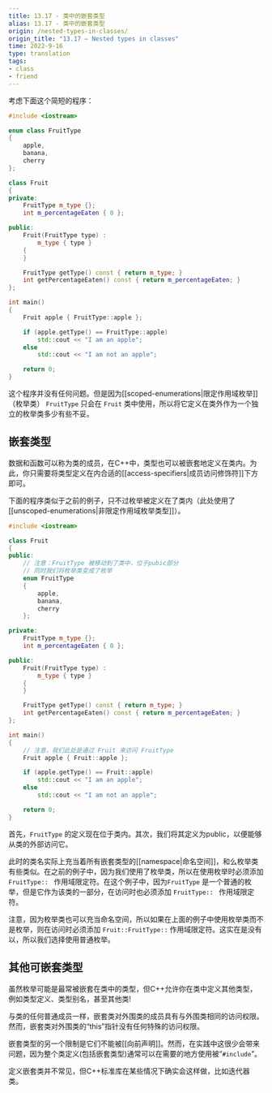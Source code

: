 ```yaml
---
title: 13.17 - 类中的嵌套类型
alias: 13.17 - 类中的嵌套类型
origin: /nested-types-in-classes/
origin_title: "13.17 — Nested types in classes"
time: 2022-9-16
type: translation
tags:
- class
- friend
---
```



考虑下面这个简短的程序：

```cpp
#include <iostream>

enum class FruitType
{
	apple,
	banana,
	cherry
};

class Fruit
{
private:
	FruitType m_type {};
	int m_percentageEaten { 0 };

public:
	Fruit(FruitType type) :
		m_type { type }
	{
	}

	FruitType getType() const { return m_type; }
	int getPercentageEaten() const { return m_percentageEaten; }
};

int main()
{
	Fruit apple { FruitType::apple };

	if (apple.getType() == FruitType::apple)
		std::cout << "I am an apple";
	else
		std::cout << "I am not an apple";

	return 0;
}
```


这个程序并没有任何问题。但是因为[[scoped-enumerations|限定作用域枚举]]（枚举类） `FruitType` 只会在 `Fruit` 类中使用，所以将它定义在类外作为一个独立的枚举类多少有些不妥。


## 嵌套类型

数据和函数可以称为类的成员，在C++中，类型也可以被嵌套地定义在类内。为此，你只需要将类型定义在内合适的[[access-specifiers|成员访问修饰符]]下方即可。

下面的程序类似于之前的例子，只不过枚举被定义在了类内（此处使用了[[unscoped-enumerations|非限定作用域枚举类型]]）。

```cpp
#include <iostream>

class Fruit
{
public:
	// 注意：FruitType 被移动到了类中，位于pubic部分
	// 同时我们将枚举类变成了枚举
	enum FruitType
	{
		apple,
		banana,
		cherry
	};

private:
	FruitType m_type {};
	int m_percentageEaten { 0 };

public:
	Fruit(FruitType type) :
		m_type { type }
	{
	}

	FruitType getType() const { return m_type; }
	int getPercentageEaten() const { return m_percentageEaten; }
};

int main()
{
	// 注意，我们此处是通过 Fruit 来访问 FruitType
	Fruit apple { Fruit::apple };

	if (apple.getType() == Fruit::apple)
		std::cout << "I am an apple";
	else
		std::cout << "I am not an apple";

	return 0;
}
```


首先，`FruitType` 的定义现在位于类内。其次，我们将其定义为public，以便能够从类的外部访问它。

此时的类名实际上充当着所有嵌套类型的[[namespace|命名空间]]，和么枚举类有些类似。在之前的例子中，因为我们使用了枚举类，所以在使用枚举时必须添加 `FruitType:: ` 作用域限定符。在这个例子中，因为`FruitType` 是一个普通的枚举，但是它作为该类的一部分，在访问时也必须添加 `FruitType:: ` 作用域限定符。

注意，因为枚举类也可以充当命名空间，所以如果在上面的例子中使用枚举类而不是枚举，则在访问时必须添加 `Fruit::FruitType::` 作用域限定符。这实在是没有以，所以我们选择使用普通枚举。

## 其他可嵌套类型

虽然枚举可能是最常被嵌套在类中的类型，但C++允许你在类中定义其他类型，例如类型定义、类型别名，甚至其他类!

与类的任何普通成员一样，嵌套类对外围类的成员具有与外围类相同的访问权限。然而，嵌套类对外围类的“this”指针没有任何特殊的访问权限。

嵌套类型的另一个限制是它们不能被[[向前声明]]。然而，在实践中这很少会带来问题，因为整个类定义(包括嵌套类型)通常可以在需要的地方使用被“`#include`”。

定义嵌套类并不常见，但C++标准库在某些情况下确实会这样做，比如迭代器类。

